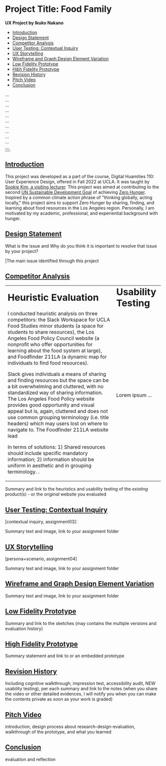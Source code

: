 <!DOCTYPE html>
<html lang="en-US">
 
<head>
   <!-- Bootstrap CSS -->
    <link href="https://cdn.jsdelivr.net/npm/bootstrap@5.1.3/dist/css/bootstrap.min.css" rel="stylesheet" integrity="sha384-1BmE4kWBq78iYhFldvKuhfTAU6auU8tT94WrHftjDbrCEXSU1oBoqyl2QvZ6jIW3" crossorigin="anonymous">
 
</head>

# Project Title: Food Family

**UX Project by Ikuko Nakano**

<div>

  <!-- Nav tabs -->
  <ul class="nav nav-tabs" role="tablist">
  <li role="presentation" class="active"><a href="#introduction">Introduction</a></li>
  <li role="presentation"><a href="#design-statement">Design Statement</a></li>
  <li role="presentation"><a href="#competitor-analysis">Competitor Analysis</a></li>
  <li role="presentation"><a href="#user-testing">User Testing: Contextual Inquiry</a></li>
  <li role="presentation"><a href="#ux-storytelling">UX Storytelling</a></li>
  <li role="presentation"><a href="#wireframe">Wireframe and Graph Design Element Variation</a></li>
  <li role="presentation"><a href="#low-fidelity-prototype">Low Fidelity Prototype</a></li>
  <li role="presentation"><a href="#high-fidelity-prototype">Hibh Fidelity Prototype</a></li>
  <li role="presentation"><a href="#revision-history">Revision History</a></li>
  <li role="presentation"><a href="#pitch-video">Pitch Video</a></li>
  <li role="presentation"><a href="#conclusion">Conclusion</a></li>
  </ul>

  <!-- Tab panes -->
  <div class="tab-content">
    <div role="tabpanel" class="tab-pane active" id="introduction">...</div>
    <div role="tabpanel" class="tab-pane" id="design-statement">...</div>
    <div role="tabpanel" class="tab-pane" id="competitor-analysis">...</div>
    <div role="tabpanel" class="tab-pane" id="user-testing">...</div>
    <div role="tabpanel" class="tab-pane" id="ux-storytelling">...</div>
    <div role="tabpanel" class="tab-pane" id="wireframe">...</div>
    <div role="tabpanel" class="tab-pane" id="low-fidelity-prototype">...</div>
    <div role="tabpanel" class="tab-pane" id="high-fidelity-prototype">...</div>
    <div role="tabpanel" class="tab-pane" id="revision-history">...</div>
    <div role="tabpanel" class="tab-pane" id="pitch-video">...</div>
    <div role="tabpanel" class="tab-pane" id="conclusion">...</div>

  </div>
  

</div>

</div>
<button type="button" class="btn btn-default" aria-label="Right Align">
  <span class="glyphicon glyphicon-envelope" aria-hidden="true"></span>
</button>

<a href="#introduction">  <h2 class="lead">Introduction</h2> </a>
This project was developed as a part of the course, Digital Huamities 110: User Experience Design, offered in Fall 2022 at UCLA. It was taught by [Sookie Kim, a visiting lecturer](https://dh.ucla.edu/faculty/). This project was aimed at contributing to the second [UN Sustainable Development Goal](https://sdgs.un.org/goals) of achieving [Zero Hunger](https://sdgs.un.org/goals/goal2). Inspired by a common climate action phrase of "thinking globally, acting locally," this project aims to support Zero Hunger by sharing, finding, and learning about food resources in the Los Angeles region. Personally, I am motivated by my academic, professional, and experiential background with hunger.

<a href="#design-statement"> <h2 class="lead">Design Statement</h2> </a>

What is the issue and Why do you think it is important to resolve that issue by your project? 

|The main issue identified through this project 

<a href="#competitor-analysis"> <h2 class="lead">Competitor Analysis</h2> </a>

<table border="0">
 <tr>
    <td><b style="font-size:30px">Heuristic Evaluation</b></td>
    <td><b style="font-size:30px">Usability Testing</b></td>
 </tr>
 <tr>
    <td>I conducted heuristic analysis on three competitors: the Slack Workspace for UCLA Food Studies minor students (a space for students to share resources), the Los Angeles Food Policy Council website (a nonprofit who offer opportunities for learning about the food system at large), and Foodfinder 211LA (a dynamic map for individuals to find food resources).

Slack gives individuals a means of sharing and finding resources but the space can be a bit overwhelming and cluttered, with no standardized way of sharing information. The Los Angeles Food Policy website provides good opportunity and visual appeal but is, again, cluttered and does not use common grouping terminology (i.e. title headers) which may users lost on where to navigate to. The Foodfinder 211LA website lead

In terms of solutions: 1) Shared resources should include specific mandatory information; 2) information should be uniform in aesthetic and in grouping terminology.
.</td>
    <td>Lorem ipsum ...</td>
 </tr>
</table>

Summary and link to the heuristics and usability testing of the *existing* product(s) - or the *original* website you evaluated



<a href="#user-testing"> <h2 class="lead">User Testing: Contextual Inquiry</h2> </a>

[contextual inquiry, assignment03]:

Summary text and image, link to your assignment folder



<a href="#ux-storytelling"> <h2 class="lead">UX Storytelling</h2> </a>

[persona+scenario, assignment04]

Summary text and image, link to your assignment folder



<a href="#wireframe"> <h2 class="lead">Wireframe and Graph Design Element Variation</h2> </a>

Summary text and image, link to your assignment folder

<a href="#low-fidelity-prototype">  <h2 class="lead">Low Fidelity Prototype</h2>  </a>

Summary and link to the sketches (may contains the multiple versions and evaluation history)


<a href="#high-fidelity-prototype">  <h2 class="lead">High Fidelity Prototype</h2>  </a>

Summary statement and link to or an embedded prototype

<a href="#revision-history"> <h2 class="lead">Revision History</h2> </a>

Including cognitive walkthrough; impression test, accessibility audit, NEW usability testing), per each summary and link to the notes (when you share the video or other detailed evidences, I will notify you when you can make the contents private as soon as your work is graded)

<a href="#pitch-video">  <h2 class="lead">Pitch Video</h2>  </a>

introduction, design process about research-design-evaluation, walkthrough of the prototype, and what you learned  

<a href="#conclusion">  <h2 class="lead">Conclusion</h2>  </a>

evaluation and reflection
